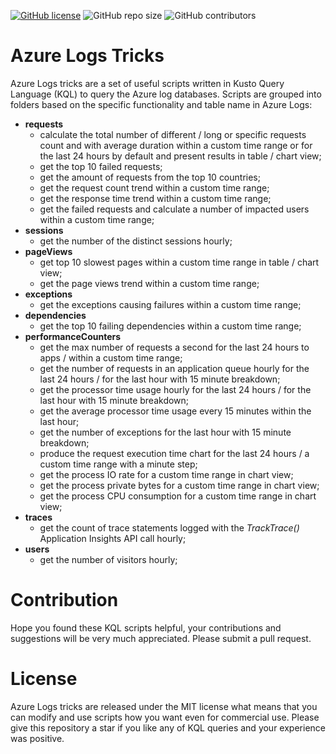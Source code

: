 [![GitHub license](https://img.shields.io/github/license/kate-orlova/azure-logs-tricks.svg)](https://github.com/kate-orlova/azure-logs-tricks/blob/master/LICENSE)
![GitHub repo size](https://img.shields.io/github/repo-size/kate-orlova/azure-logs-tricks.svg?style=flat)
![GitHub contributors](https://img.shields.io/github/contributors/kate-orlova/azure-logs-tricks)

# Azure Logs Tricks

Azure Logs tricks are a set of useful scripts written in Kusto Query Language (KQL) to query the Azure log databases. Scripts are grouped into folders based on the specific functionality and table name in Azure Logs:
* **requests**
   * calculate the total number of different / long or specific requests count and with average duration within a custom time range or for the last 24 hours by default and present results in table / chart view;
   * get the top 10 failed requests;
   * get the amount of requests from the top 10 countries;
   * get the request count trend within a custom time range;
   * get the response time trend within a custom time range;
   * get the failed requests and calculate a number of impacted users within a custom time range;
* **sessions**
   * get the number of the distinct sessions hourly;
* **pageViews**
   * get top 10 slowest pages within a custom time range in table / chart view;
   * get the page views trend within a custom time range;
* **exceptions**
    * get the exceptions causing failures within a custom time range;
* **dependencies**
    * get the top 10 failing dependencies within a custom time range;
* **performanceCounters**
    * get the max number of requests a second for the last 24 hours to apps / within a custom time range;
    * get the number of requests in an application queue hourly for the last 24 hours / for the last hour with 15 minute breakdown;
    * get the processor time usage hourly for the last 24 hours / for the last hour with 15 minute breakdown;
    * get the average processor time usage every 15 minutes within the last hour;
    * get the number of exceptions for the last hour with 15 minute breakdown;
    * produce the request execution time chart for the last 24 hours / a custom time range with a minute step;
    * get the process IO rate for a custom time range in chart view;
    * get the process private bytes for a custom time range in chart view;
    * get the process CPU consumption for a custom time range in chart view;
 * **traces**
    * get the count of trace statements logged with the _TrackTrace()_ Application Insights API call hourly;
 * **users**
    * get the number of visitors hourly;

# Contribution
Hope you found these KQL scripts helpful, your contributions and suggestions will be very much appreciated. Please submit a pull request.

# License
Azure Logs tricks are released under the MIT license what means that you can modify and use scripts how you want even for commercial use. Please give this repository a star if you like any of KQL queries and your experience was positive.
